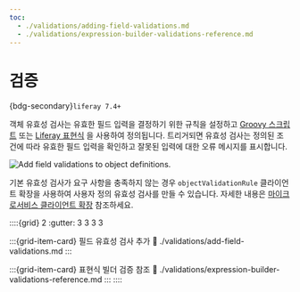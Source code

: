 ```yaml
---
toc:
  - ./validations/adding-field-validations.md
  - ./validations/expression-builder-validations-reference.md
---
```

# 검증

{bdg-secondary}`liferay 7.4+`

객체 유효성 검사는 유효한 필드 입력을 결정하기 위한 규칙을 설정하고 [Groovy 스크립트](./validations/adding-field-validations.md#using-groovy-validations) 또는 [Liferay 표현식](./validations/adding-field-validations.md#using-expression-builder-validations) 을 사용하여 정의됩니다. 트리거되면 유효성 검사는 정의된 조건에 따라 유효한 필드 입력을 확인하고 잘못된 입력에 대한 오류 메시지를 표시합니다.

![Add field validations to object definitions.](./validations/images/01.png)

기본 유효성 검사가 요구 사항을 충족하지 않는 경우 `objectValidationRule` 클라이언트 확장을 사용하여 사용자 정의 유효성 검사를 만들 수 있습니다. 자세한 내용은 [마이크로서비스 클라이언트 확장](../../client-extensions/microservice-client-extensions.md) 참조하세요.

::::{grid} 2
:gutter: 3 3 3 3

:::{grid-item-card} 필드 유효성 검사 추가
:link: ./validations/add-field-validations.md
:::

:::{grid-item-card} 표현식 빌더 검증 참조
:link: ./validations/expression-builder-validations-reference.md
:::
::::